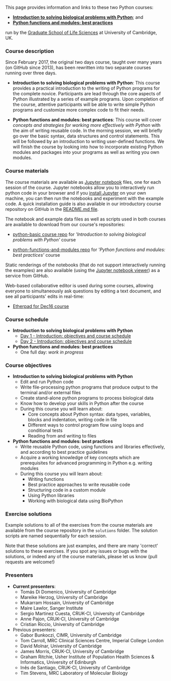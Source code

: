 This page provides information and links to these two Python courses:

- **[Introduction to solving biological problems with Python](https://github.com/pycam/python-basic)**; and
- **[Python functions and modules: best practices](https://github.com/pycam/python-functions-and-modules)**

run by the [Graduate School of Life Sciences](http://www.training.cam.ac.uk/gsls/) at University of Cambridge, UK.

### Course description
Since February 2017, the original two days course, taught over many years (on GitHub since 2013), has been rewritten into two separate courses running over three days.

- **Introduction to solving biological problems with Python**:
This course provides a practical introduction to the writing of Python programs for the complete novice. Participants are lead through the core aspects of Python illustrated by a series of example programs. Upon completion of the course, attentive participants will be able to write simple Python programs and customize more complex code to fit their needs.

- **Python functions and modules: best practices**: This course will cover *concepts and strategies for working more effectively with Python* with the aim of writing reusable code. In the morning session, we will briefly go over the basic syntax, data structures and control statements. This will be followed by an introduction to writing user-defined functions. We will finish the course by looking into how to incorporate existing Python modules and packages into your programs as well as writing you own modules.

### Course materials
The course materials are available as [Jupyter notebook](http://jupyter.org/) files, one for each session of the course. Jupyter notebooks allow you to interactively run python code in your browser and if you [install Jupyter](https://jupyter.readthedocs.io/en/latest/install.html) on your own machine, you can then run the notebooks and experiment with the example code. A quick installation guide is also available in our introductory course repository on GitHub in the [README.md file](https://github.com/pycam/python-basic/blob/master/README.md).

The notebook and example data files as well as scripts used in both courses are available to download from our course's repositories:

- [python-basic course repo](https://github.com/pycam/python-basic) for _'Introduction to solving biological problems with Python'_ course

- [python-functions-and-modules repo](https://github.com/pycam/python-functions-and-modules) for _'Python functions and modules: best practices'_ course

Static renderings of the notebooks (that do not support interactively running the examples)
are also available (using the [Jupyter notebook viewer](http://nbviewer.jupyter.org/)) as a service from GitHub.

Web-based collaborative editor is used during some courses, allowing everyone to simultaneously ask questions by editing a text document, and see all participants' edits in real-time:

- [Etherpad for Dec16 course](https://public.etherpad-mozilla.org/p/pycam-dec16)


### Course schedule

- **Introduction to solving biological problems with Python**
  - [Day 1 - Introduction: objectives and course schedule](https://github.com/pycam/python-basic/blob/master/python_basic_1_intro.ipynb)
  - [Day 2 - Introduction: objectives and course schedule](https://github.com/pycam/python-basic/blob/master/python_basic_2_intro.ipynb)
- **Python functions and modules: best practices**
  - One full day: _work in progress_

### Course objectives
- **Introduction to solving biological problems with Python**
  - Edit and run Python code
  - Write file-processing python programs that produce output to the terminal and/or external files
  - Create stand-alone python programs to process biological data
  - Know how to develop your skills in Python after the course
  - During this course you will learn about:
    - Core concepts about Python syntax: data types, variables, blocks and indentation, writing code in file
    - Different ways to control program flow using loops and conditional tests
    - Reading from and writing to files
- **Python functions and modules: best practices**
  - Write reusable Python code, using functions and libraries effectively, and according to best practice guidelines
  - Acquire a working knowledge of key concepts which are prerequisites for advanced programming in Python e.g. writing modules
  - During this course you will learn about:
    - Writing functions
    - Best practice approaches to write reusable code
    - Structuring code in a custom module
    - Using Python libraries
    - Working with biological data using BioPython

### Exercise solutions
Example solutions to all of the exercises from the course materials are available from the course repository in the `solutions` folder. The solution scripts are named sequentially for each session.

Note that these solutions are just examples, and there are many 'correct' solutions to these exercises. If you spot any issues or bugs with the solutions, or indeed any of the course materials, please let us know (pull requests are welcome!)

### Presenters
- **Current presenters**:
  - Tomás Di Domenico, University of Cambridge
  - Mareike Herzog, University of Cambridge
  - Mukarram Hossain, University of Cambridge
  - Maire Lawlor, Sanger Institute
  - Sergio Martinez Cuesta, CRUK-CI, University of Cambridge
  - Anne Pajon, CRUK-CI, University of Cambridge
  - Cristian Riccio, University of Cambridge
- Previous presenters:
  - Gabor Bunkoczi, CIMR, University of Cambridge
  - Tom Carroll, MRC Clinical Sciences Centre, Imperial College London
  - David Molnar, University of Cambridge
  - James Morris, CRUK-CI, University of Cambridge
  - Graham Ritchie, Usher Institute of Population Health Sciences & Informatics, University of Edinburgh
  - Inês de Santiago, CRUK-CI, University of Cambridge
  - Tim Stevens, MRC Laboratory of Molecular Biology
